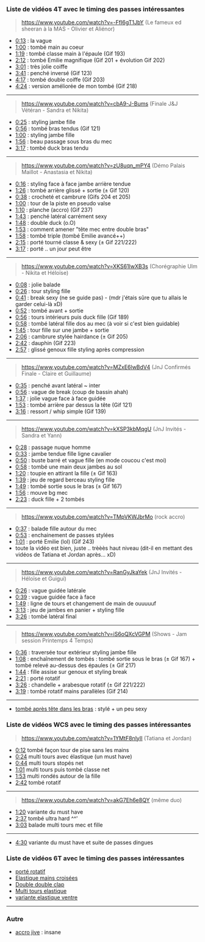 ### **Liste de vidéos 4T avec le timing des passes intéressantes**


> https://www.youtube.com/watch?v=-FfI6gT1JbY (Le fameux ed sheeran à la MAS - Olivier et Aliénor)

- [0:13](https://www.youtube.com/watch?v=-FfI6gT1JbY&t=0m13s) : la vague
- [1:00](https://www.youtube.com/watch?v=-FfI6gT1JbY&t=1m00s) : tombé main au coeur
- [1:19](https://www.youtube.com/watch?v=-FfI6gT1JbY&t=1m19s) : tombé classe main à l'épaule (Gif 193)
- [2:12](https://www.youtube.com/watch?v=-FfI6gT1JbY&t=2m12s) : tombé Emilie magnifique (Gif 201 + évolution Gif 202)
- [3:01](https://www.youtube.com/watch?v=-FfI6gT1JbY&t=3m01s) : très jolie coiffe
- [3:41](https://www.youtube.com/watch?v=-FfI6gT1JbY&t=3m41s) : penché inversé (Gif 123)
- [4:17](https://www.youtube.com/watch?v=-FfI6gT1JbY&t=4m17s) : tombé double coiffe (Gif 203)
- [4:24](https://www.youtube.com/watch?v=-FfI6gT1JbY&t=4m24s) : version améliorée de mon tombé (Gif 218)

----

> https://www.youtube.com/watch?v=cbA9-J-Bums (Finale J&J Vétéran - Sandra et Nikita)

- [0:25](https://www.youtube.com/watch?v=cbA9-J-Bums&t=0m25s) : styling jambe fille
- [0:56](https://www.youtube.com/watch?v=cbA9-J-Bums&t=0m56s) : tombé bras tendus (Gif 121)
- [1:00](https://www.youtube.com/watch?v=cbA9-J-Bums&t=1m00s) : styling jambe fille
- [1:56](https://www.youtube.com/watch?v=cbA9-J-Bums&t=1m56s) : beau passage sous bras du mec
- [3:17](https://www.youtube.com/watch?v=cbA9-J-Bums&t=3m17s) : tombé duck bras tendu

----

> https://www.youtube.com/watch?v=zU8uqn_mPY4 (Démo Palais Maillot - Anastasia et Nikita)

- [0:16](https://www.youtube.com/watch?v=zU8uqn_mPY4&t=0m16s) : styling face à face jambe arrière tendue
- [1:26](https://www.youtube.com/watch?v=zU8uqn_mPY4&t=1m26s) : tombé arrière glissé + sortie (± Gif 120)
- [0:38](https://www.youtube.com/watch?v=zU8uqn_mPY4&t=0m38s) : crocheté et cambrure (Gifs 204 et 205)
- [1:00](https://www.youtube.com/watch?v=zU8uqn_mPY4&t=1m00s) : tour de la piste en pseudo valse
- [1:10](https://www.youtube.com/watch?v=zU8uqn_mPY4&t=1m10s) : planche (accro) (Gif 237)
- [1:43](https://www.youtube.com/watch?v=zU8uqn_mPY4&t=1m43s) : penché latéral carrément sexy
- [1:48](https://www.youtube.com/watch?v=zU8uqn_mPY4&t=1m48s) : double duck (o.O)
- [1:53](https://www.youtube.com/watch?v=zU8uqn_mPY4&t=1m53s) : comment amener "tête mec entre double bras"
- [1:58](https://www.youtube.com/watch?v=zU8uqn_mPY4&t=1m58s) : tombé triple (tombé Emilie avancé++)
- [2:15](https://www.youtube.com/watch?v=zU8uqn_mPY4&t=2m15s) : porté tourné classe & sexy (± Gif 221/222)
- [3:17](https://www.youtube.com/watch?v=zU8uqn_mPY4&t=3m17s) : porté .. un jour peut être

----

> https://www.youtube.com/watch?v=XKS61IwXB3s (Chorégraphie Ulm - Nikita et Héloïse)

- [0:08](https://www.youtube.com/watch?v=XKS61IwXB3s&t=0m08s) : jolie balade
- [0:26](https://www.youtube.com/watch?v=XKS61IwXB3s&t=0m26s) : tour styling fille
- [0:41](https://www.youtube.com/watch?v=XKS61IwXB3s&t=0m41s) : break sexy (ne se guide pas) - (mdr j'étais sûre que tu allais le garder celui-là xD)
- [0:52](https://www.youtube.com/watch?v=XKS61IwXB3s&t=0m52s) : tombé avant + sortie
- [0:56](https://www.youtube.com/watch?v=XKS61IwXB3s&t=0m56s) : tours intérieurs puis duck fille (Gif 189)
- [0:58](https://www.youtube.com/watch?v=XKS61IwXB3s&t=0m58s) : tombé latéral fille dos au mec (à voir si c'est bien guidable)
- [1:45](https://www.youtube.com/watch?v=XKS61IwXB3s&t=1m45s) : tour fille sur une jambe + sortie
- [2:06](https://www.youtube.com/watch?v=XKS61IwXB3s&t=2m06s) : cambrure stylée hairdance (± Gif 205)
- [2:42](https://www.youtube.com/watch?v=XKS61IwXB3s&t=2m42s) : dauphin (Gif 223)
- [2:57](https://www.youtube.com/watch?v=XKS61IwXB3s&t=2m57s) : glissé genoux fille styling après compression

----

> https://www.youtube.com/watch?v=MZxE6lwBdV4 (JnJ Confirmés Finale - Claire et Guillaume)

- [0:35](https://www.youtube.com/watch?v=MZxE6lwBdV4&t=0m35s) : penché avant latéral ~ inter
- [0:56](https://www.youtube.com/watch?v=MZxE6lwBdV4&t=0m56s) : vague de break (coup de bassin ahah)
- [1:37](https://www.youtube.com/watch?v=MZxE6lwBdV4&t=1m37s) : jolie vague face à face guidée
- [1:53](https://www.youtube.com/watch?v=MZxE6lwBdV4&t=1m53s) : tombé arrière par dessus la tête (Gif 121)
- [3:16](https://www.youtube.com/watch?v=MZxE6lwBdV4&t=3m16s) : ressort / whip simple (Gif 139)

----

> https://www.youtube.com/watch?v=kXSP3kbMqgU (JnJ Invités - Sandra et Yann)

- [0:28](https://www.youtube.com/watch?v=kXSP3kbMqgU&t=0m28s) : passage nuque homme
- [0:33](https://www.youtube.com/watch?v=kXSP3kbMqgU&t=0m33s) : jambe tendue fille ligne cavalier
- [0:50](https://www.youtube.com/watch?v=kXSP3kbMqgU&t=0m50s) : buste barré et vague fille (en mode coucou c'est moi)
- [0:58](https://www.youtube.com/watch?v=kXSP3kbMqgU&t=0m58s) : tombé une main deux jambes au sol
- [1:20](https://www.youtube.com/watch?v=kXSP3kbMqgU&t=1m20s) : toupie en attirant la fille (± Gif 163)
- [1:39](https://www.youtube.com/watch?v=kXSP3kbMqgU&t=1m39s) : jeu de regard berceau styling fille
- [1:49](https://www.youtube.com/watch?v=kXSP3kbMqgU&t=1m49s) : tombé sortie sous le bras (± Gif 167)
- [1:56](https://www.youtube.com/watch?v=kXSP3kbMqgU&t=1m56s) : mouve bg mec
- [2:23](https://www.youtube.com/watch?v=kXSP3kbMqgU&t=2m23s) : duck fille + 2 tombés

----

> https://www.youtube.com/watch?v=TMpVKWJbrMo (rock accro)

- [0:37](https://www.youtube.com/watch?v=TMpVKWJbrMo&t=0m39s) : balade fille autour du mec
- [0:53](https://www.youtube.com/watch?v=TMpVKWJbrMo&t=0m53s) : enchainement de passes stylées
- [1:01](https://www.youtube.com/watch?v=TMpVKWJbrMo&t=1m01s) : porté Emilie (lol) (Gif 243)
- toute la vidéo est bien, juste .. trèèès haut niveau (dit-il en mettant des vidéos de Tatiana et Jordan après... xD)

----

> https://www.youtube.com/watch?v=RanGyJkaYek (JnJ Invités - Héloïse et Guigui)

- [0:26](https://www.youtube.com/watch?v=RanGyJkaYek&t=0m26s) : vague guidée latérale
- [0:39](https://www.youtube.com/watch?v=RanGyJkaYek&t=0m39s) : vague guidée face à face
- [1:49](https://www.youtube.com/watch?v=RanGyJkaYek&t=1m49s) : ligne de tours et changement de main de ouuuuuf
- [3:13](https://www.youtube.com/watch?v=RanGyJkaYek&t=3m13s) : jeu de jambes en panier + styling fille
- [3:26](https://www.youtube.com/watch?v=RanGyJkaYek&t=3m26s) : tombé latéral final

----

> https://www.youtube.com/watch?v=iS6oQXcVGPM (Shows - Jam session Printemps 4 Temps)

- [0:36](https://www.youtube.com/watch?v=iS6oQXcVGPM&t=0m36s) : traversée tour extérieur styling jambe fille
- [1:08](https://www.youtube.com/watch?v=iS6oQXcVGPM&t=0m45s) : enchaînement de tombés : tombé sortie sous le bras (± Gif 167) + tombé relevé au-dessus des épaules (± Gif 217)
- [1:44](https://www.youtube.com/watch?v=iS6oQXcVGPM&t=1m44s) : fille assise sur genoux et styling break
- [2:21](https://www.youtube.com/watch?v=iS6oQXcVGPM&t=2m21s) : porté rotatif
- [3:26](https://www.youtube.com/watch?v=iS6oQXcVGPM&t=3m26s) : chandelle + arabesque rotatif (± Gif 221/222)
- [3:19](https://www.youtube.com/watch?v=iS6oQXcVGPM&t=3m19s) : tombé rotatif mains parallèles (Gif 214)

----

- [tombé après tête dans les bras](https://www.youtube.com/watch?v=Wm8Z5vtzwyQ&t=1m50s) : stylé + un peu sexy


### **Liste de vidéos WCS avec le timing des passes intéressantes**

> https://www.youtube.com/watch?v=1YMtF8nlyII (Tatiana et Jordan)

- [0:12](https://www.youtube.com/watch?v=1YMtF8nlyII&t=0m12s) tombé façon tour de pise sans les mains
- [0:24](https://www.youtube.com/watch?v=1YMtF8nlyII&t=0m24s) multi tours avec élastique (un must have)
- [0:44](https://www.youtube.com/watch?v=1YMtF8nlyII&t=0m44s) multi tours stopés net
- [1:01](https://www.youtube.com/watch?v=1YMtF8nlyII&t=1m01s) multi tours puis tombé classe net 
- [1:53](https://www.youtube.com/watch?v=1YMtF8nlyII&t=1m53s) multi rondés autour de la fille
- [2:42](https://www.youtube.com/watch?v=1YMtF8nlyII&t=2m42s) tombé rotatif

----

> https://www.youtube.com/watch?v=akG7Eh6e8QY (même duo)

- [1:20](https://www.youtube.com/watch?v=akG7Eh6e8QY&t=1m20s) variante du must have
- [2:37](https://www.youtube.com/watch?v=akG7Eh6e8QY&t=2m37s) tombé ultra hard ^^'
- [3:03](https://www.youtube.com/watch?v=akG7Eh6e8QY&t=3m03s) balade multi tours mec et fille

----

- [4:30](https://www.youtube.com/watch?v=GVdT63wsCPQ&t=4m30s) variante du must have et suite de passes dingues

### **Liste de vidéos 6T avec le timing des passes intéressantes**

- [porté rotatif](https://www.youtube.com/watch?v=G2OHBokp5L0&t=1m17s)
- [Elastique mains croisées](https://www.youtube.com/watch?v=olfmoroxYHo&t=0m52s)
- [Double double clap](https://www.youtube.com/watch?v=olfmoroxYHo&t=1m14s)
- [Multi tours elastique](https://www.youtube.com/watch?v=NXNCu6ekccw&t=0m38s)
- [variante elastique ventre](https://www.youtube.com/watch?v=J6e34e4kowU&t=2m04s)

----

### **Autre**

- [accro jive](https://www.youtube.com/watch?v=TnLpdld9E7M&t=3m19s) : insane
